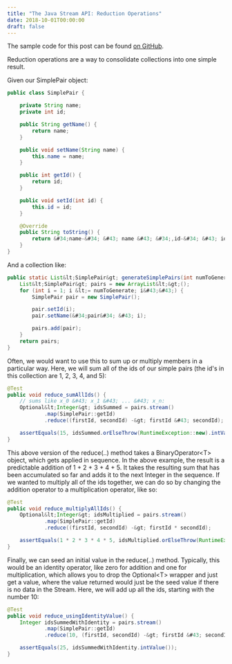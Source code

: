 ```yaml
---
title: "The Java Stream API: Reduction Operations"
date: 2018-10-01T00:00:00
draft: false
---
```


The sample code for this post can be found [on GitHub](https://github.com/nfisher23/java_stream_api_samples).

Reduction operations are a way to consolidate collections into one simple result.

Given our SimplePair object:

``` java
public class SimplePair {

    private String name;
    private int id;

    public String getName() {
        return name;
    }

    public void setName(String name) {
        this.name = name;
    }

    public int getId() {
        return id;
    }

    public void setId(int id) {
        this.id = id;
    }

    @Override
    public String toString() {
        return &#34;name-&#34; &#43; name &#43; &#34;,id-&#34; &#43; id;
    }
}

```

And a collection like:

``` java
public static List&lt;SimplePair&gt; generateSimplePairs(int numToGenerate) {
    List&lt;SimplePair&gt; pairs = new ArrayList&lt;&gt;();
    for (int i = 1; i &lt;= numToGenerate; i&#43;&#43;) {
        SimplePair pair = new SimplePair();

        pair.setId(i);
        pair.setName(&#34;pair&#34; &#43; i);

        pairs.add(pair);
    }
    return pairs;
}

```

Often, we would want to use this to sum up or multiply members in a particular way. Here, we will
sum all of the ids of our simple pairs (the id&#39;s in this collection are 1, 2, 3, 4, and 5):

``` java
@Test
public void reduce_sumAllIds() {
    // sums like x_0 &#43; x_1 &#43; ... &#43; x_n:
    Optional&lt;Integer&gt; idsSummed = pairs.stream()
            .map(SimplePair::getId)
            .reduce((firstId, secondId) -&gt; firstId &#43; secondId);

    assertEquals(15, idsSummed.orElseThrow(RuntimeException::new).intValue());
}

```

This above version of the reduce(..) method takes a BinaryOperator&lt;T&gt; object, which gets applied in sequence. In the
above example, the result is a predictable addition of 1 &#43; 2 &#43; 3 &#43; 4 &#43; 5. It takes the resulting sum that has been accumulated
so far and adds it to the next Integer in the sequence. If we wanted to multiply all of the ids together, we can do
so by changing the addition operator to a multiplication operator, like so:

``` java
@Test
public void reduce_multiplyAllIds() {
    Optional&lt;Integer&gt; idsMultiplied = pairs.stream()
            .map(SimplePair::getId)
            .reduce((firstId, secondId) -&gt; firstId * secondId);

    assertEquals(1 * 2 * 3 * 4 * 5, idsMultiplied.orElseThrow(RuntimeException::new).intValue());
}

```

Finally, we can seed an initial value in the reduce(..) method. Typically, this would be an identity operator, like zero for addition and one
for multiplication, which allows you to drop the Optional&lt;T&gt; wrapper and just get a value, where the value returned would just be the seed value
if there is no data in the Stream. Here, we will add up all the ids, starting with the number 10:

``` java
@Test
public void reduce_usingIdentityValue() {
    Integer idsSummedWithIdentity = pairs.stream()
            .map(SimplePair::getId)
            .reduce(10, (firstId, secondId) -&gt; firstId &#43; secondId);

    assertEquals(25, idsSummedWithIdentity.intValue());
}
```


